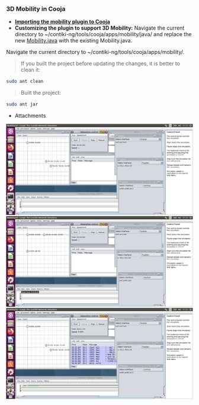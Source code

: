 ### 3D Mobility in Cooja ###

- **[Importing the mobility plugin to Cooja](https://github.com/NETSERV-UAH/IoTorii/tree/master/Contiki-ng_4_2/Mobility)**
- **Customizing the plugin to support 3D Mobility:** Navigate the current directory to ~/contiki-ng/tools/cooja/apps/mobility/java/ and replace the new [Mobility.java](https://github.com/NETSERV-UAH/Tools/blob/master/Contiki_NG/3D_Topology/Mobility3D/Changes/Mobility.java
) with the existing Mobility.java. 

Navigate the current directory to ~/contiki-ng/tools/cooja/apps/mobility/.

> If you built the project before updating the changes, it is better to clean it:
```bash
sudo ant clean
```

> Built the project:
```bash
sudo ant jar
```

- Attachments
<img src="images/1.png" align="bottom">
<img src="images/2.png" align="bottom">
<img src="images/3.png" align="bottom">
